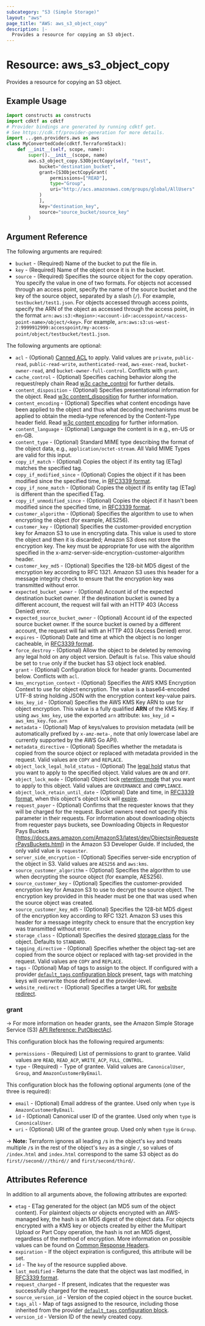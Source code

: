 ```yaml
---
subcategory: "S3 (Simple Storage)"
layout: "aws"
page_title: "AWS: aws_s3_object_copy"
description: |-
  Provides a resource for copying an S3 object.
---
```


# Resource: aws_s3_object_copy

Provides a resource for copying an S3 object.

## Example Usage

```python
import constructs as constructs
import cdktf as cdktf
# Provider bindings are generated by running cdktf get.
# See https://cdk.tf/provider-generation for more details.
import ...gen.providers.aws as aws
class MyConvertedCode(cdktf.TerraformStack):
    def __init__(self, scope, name):
        super().__init__(scope, name)
        aws.s3_object_copy.S3ObjectCopy(self, "test",
            bucket="destination_bucket",
            grant=[S3ObjectCopyGrant(
                permissions=["READ"],
                type="Group",
                uri="http://acs.amazonaws.com/groups/global/AllUsers"
            )
            ],
            key="destination_key",
            source="source_bucket/source_key"
        )
```

## Argument Reference

The following arguments are required:

* `bucket` - (Required) Name of the bucket to put the file in.
* `key` - (Required) Name of the object once it is in the bucket.
* `source` - (Required) Specifies the source object for the copy operation. You specify the value in one of two formats. For objects not accessed through an access point, specify the name of the source bucket and the key of the source object, separated by a slash (`/`). For example, `testbucket/test1.json`. For objects accessed through access points, specify the ARN of the object as accessed through the access point, in the format `arn:aws:s3:<Region>:<account-id>:accesspoint/<access-point-name>/object/<key>`. For example, `arn:aws:s3:us-west-2:9999912999:accesspoint/my-access-point/object/testbucket/test1.json`.

The following arguments are optional:

* `acl` - (Optional) [Canned ACL](https://docs.aws.amazon.com/AmazonS3/latest/dev/acl-overview.html#canned-acl) to apply. Valid values are `private`, `public-read`, `public-read-write`, `authenticated-read`, `aws-exec-read`, `bucket-owner-read`, and `bucket-owner-full-control`. Conflicts with `grant`.
* `cache_control` - (Optional) Specifies caching behavior along the request/reply chain Read [w3c cache_control](http://www.w3.org/Protocols/rfc2616/rfc2616-sec14.html#sec14.9) for further details.
* `content_disposition` - (Optional) Specifies presentational information for the object. Read [w3c content_disposition](http://www.w3.org/Protocols/rfc2616/rfc2616-sec19.html#sec19.5.1) for further information.
* `content_encoding` - (Optional) Specifies what content encodings have been applied to the object and thus what decoding mechanisms must be applied to obtain the media-type referenced by the Content-Type header field. Read [w3c content encoding](http://www.w3.org/Protocols/rfc2616/rfc2616-sec14.html#sec14.11) for further information.
* `content_language` - (Optional) Language the content is in e.g., en-US or en-GB.
* `content_type` - (Optional) Standard MIME type describing the format of the object data, e.g., `application/octet-stream`. All Valid MIME Types are valid for this input.
* `copy_if_match` - (Optional) Copies the object if its entity tag (ETag) matches the specified tag.
* `copy_if_modified_since` - (Optional) Copies the object if it has been modified since the specified time, in [RFC3339 format](https://tools.ietf.org/html/rfc3339#section-5.8).
* `copy_if_none_match` - (Optional) Copies the object if its entity tag (ETag) is different than the specified ETag.
* `copy_if_unmodified_since` - (Optional) Copies the object if it hasn't been modified since the specified time, in [RFC3339 format](https://tools.ietf.org/html/rfc3339#section-5.8).
* `customer_algorithm` - (Optional) Specifies the algorithm to use to when encrypting the object (for example, AES256).
* `customer_key` - (Optional) Specifies the customer-provided encryption key for Amazon S3 to use in encrypting data. This value is used to store the object and then it is discarded; Amazon S3 does not store the encryption key. The key must be appropriate for use with the algorithm specified in the x-amz-server-side-encryption-customer-algorithm header.
* `customer_key_md5` - (Optional) Specifies the 128-bit MD5 digest of the encryption key according to RFC 1321. Amazon S3 uses this header for a message integrity check to ensure that the encryption key was transmitted without error.
* `expected_bucket_owner` - (Optional) Account id of the expected destination bucket owner. If the destination bucket is owned by a different account, the request will fail with an HTTP 403 (Access Denied) error.
* `expected_source_bucket_owner` - (Optional) Account id of the expected source bucket owner. If the source bucket is owned by a different account, the request will fail with an HTTP 403 (Access Denied) error.
* `expires` - (Optional) Date and time at which the object is no longer cacheable, in [RFC3339 format](https://tools.ietf.org/html/rfc3339#section-5.8).
* `force_destroy` - (Optional) Allow the object to be deleted by removing any legal hold on any object version. Default is `false`. This value should be set to `true` only if the bucket has S3 object lock enabled.
* `grant` - (Optional) Configuration block for header grants. Documented below. Conflicts with `acl`.
* `kms_encryption_context` - (Optional) Specifies the AWS KMS Encryption Context to use for object encryption. The value is a base64-encoded UTF-8 string holding JSON with the encryption context key-value pairs.
* `kms_key_id` - (Optional) Specifies the AWS KMS Key ARN to use for object encryption. This value is a fully qualified **ARN** of the KMS Key. If using `aws_kms_key`, use the exported `arn` attribute: `kms_key_id = aws_kms_key.foo.arn`
* `metadata` - (Optional) Map of keys/values to provision metadata (will be automatically prefixed by `x-amz-meta-`, note that only lowercase label are currently supported by the AWS Go API).
* `metadata_directive` - (Optional) Specifies whether the metadata is copied from the source object or replaced with metadata provided in the request. Valid values are `COPY` and `REPLACE`.
* `object_lock_legal_hold_status` - (Optional) The [legal hold](https://docs.aws.amazon.com/AmazonS3/latest/dev/object-lock-overview.html#object-lock-legal-holds) status that you want to apply to the specified object. Valid values are `ON` and `OFF`.
* `object_lock_mode` - (Optional) Object lock [retention mode](https://docs.aws.amazon.com/AmazonS3/latest/dev/object-lock-overview.html#object-lock-retention-modes) that you want to apply to this object. Valid values are `GOVERNANCE` and `COMPLIANCE`.
* `object_lock_retain_until_date` - (Optional) Date and time, in [RFC3339 format](https://tools.ietf.org/html/rfc3339#section-5.8), when this object's object lock will [expire](https://docs.aws.amazon.com/AmazonS3/latest/dev/object-lock-overview.html#object-lock-retention-periods).
* `request_payer` - (Optional) Confirms that the requester knows that they will be charged for the request. Bucket owners need not specify this parameter in their requests. For information about downloading objects from requester pays buckets, see Downloading Objects in Requestor Pays Buckets (https://docs.aws.amazon.com/AmazonS3/latest/dev/ObjectsinRequesterPaysBuckets.html) in the Amazon S3 Developer Guide. If included, the only valid value is `requester`.
* `server_side_encryption` - (Optional) Specifies server-side encryption of the object in S3. Valid values are `AES256` and `aws:kms`.
* `source_customer_algorithm` - (Optional) Specifies the algorithm to use when decrypting the source object (for example, AES256).
* `source_customer_key` - (Optional) Specifies the customer-provided encryption key for Amazon S3 to use to decrypt the source object. The encryption key provided in this header must be one that was used when the source object was created.
* `source_customer_key_md5` - (Optional) Specifies the 128-bit MD5 digest of the encryption key according to RFC 1321. Amazon S3 uses this header for a message integrity check to ensure that the encryption key was transmitted without error.
* `storage_class` - (Optional) Specifies the desired [storage class](https://docs.aws.amazon.com/AmazonS3/latest/API/API_CopyObject.html#AmazonS3-CopyObject-request-header-StorageClass) for the object. Defaults to `STANDARD`.
* `tagging_directive` - (Optional) Specifies whether the object tag-set are copied from the source object or replaced with tag-set provided in the request. Valid values are `COPY` and `REPLACE`.
* `tags` - (Optional) Map of tags to assign to the object. If configured with a provider [`default_tags` configuration block](https://registry.terraform.io/providers/hashicorp/aws/latest/docs#default_tags-configuration-block) present, tags with matching keys will overwrite those defined at the provider-level.
* `website_redirect` - (Optional) Specifies a target URL for [website redirect](http://docs.aws.amazon.com/AmazonS3/latest/dev/how-to-page-redirect.html).

### grant

-> For more information on header grants, see the Amazon Simple Storage Service (S3) [API Reference: PutObjectAcl](https://docs.aws.amazon.com/AmazonS3/latest/API/API_PutObjectAcl.html).

This configuration block has the following required arguments:

* `permissions` - (Required) List of permissions to grant to grantee. Valid values are `READ`, `READ_ACP`, `WRITE_ACP`, `FULL_CONTROL`.
* `type` - (Required) - Type of grantee. Valid values are `CanonicalUser`, `Group`, and `AmazonCustomerByEmail`.

This configuration block has the following optional arguments (one of the three is required):

* `email` - (Optional) Email address of the grantee. Used only when `type` is `AmazonCustomerByEmail`.  
* `id` - (Optional) Canonical user ID of the grantee. Used only when `type` is `CanonicalUser`.  
* `uri` - (Optional) URI of the grantee group. Used only when `type` is `Group`.

-> **Note:** Terraform ignores all leading `/`s in the object's `key` and treats multiple `/`s in the rest of the object's `key` as a single `/`, so values of `/index.html` and `index.html` correspond to the same S3 object as do `first//second///third//` and `first/second/third/`.

## Attributes Reference

In addition to all arguments above, the following attributes are exported:

* `etag` - ETag generated for the object (an MD5 sum of the object content). For plaintext objects or objects encrypted with an AWS-managed key, the hash is an MD5 digest of the object data. For objects encrypted with a KMS key or objects created by either the Multipart Upload or Part Copy operation, the hash is not an MD5 digest, regardless of the method of encryption. More information on possible values can be found on [Common Response Headers](https://docs.aws.amazon.com/AmazonS3/latest/API/RESTCommonResponseHeaders.html).
* `expiration` - If the object expiration is configured, this attribute will be set.
* `id` - The `key` of the resource supplied above.
* `last_modified` - Returns the date that the object was last modified, in [RFC3339 format](https://tools.ietf.org/html/rfc3339#section-5.8).
* `request_charged` - If present, indicates that the requester was successfully charged for the request.
* `source_version_id` - Version of the copied object in the source bucket.
* `tags_all` - Map of tags assigned to the resource, including those inherited from the provider [`default_tags` configuration block](https://registry.terraform.io/providers/hashicorp/aws/latest/docs#default_tags-configuration-block).
* `version_id` - Version ID of the newly created copy.

<!-- cache-key: cdktf-0.17.0-pre.15 input-8047b6c5364d6f68e928acd77ecd9703eff52ee0a5ddefc39940372245478a72 -->